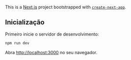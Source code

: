 This is a [Next.js](https://nextjs.org) project bootstrapped with [`create-next-app`](https://nextjs.org/docs/app/api-reference/cli/create-next-app).

## Inicialização

Primeiro inicie o servidor de desenvolvimento:

```bash
npm run dev
```

Abra [http://localhost:3000](http://localhost:3000) no seu navegador.